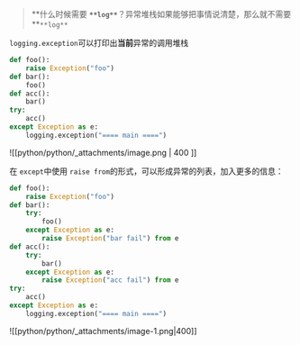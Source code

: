 > **什么时候需要 **`**log**`**？异常堆栈如果能够把事情说清楚，那么就不需要 **`**log**`


`logging.exception`可以打印出**当前**异常的调用堆栈
```python
def foo():
    raise Exception("foo")
def bar():
    foo()
def acc():
    bar()
try:
    acc()
except Exception as e:
    logging.exception("==== main ====")
```

![[python/python/_attachments/image.png | 400 ]]


在 `except`中使用 `raise from`的形式，可以形成异常的列表，加入更多的信息：

```python
def foo():
    raise Exception("foo")
def bar():
    try:
        foo()
    except Exception as e:
        raise Exception("bar fail") from e
def acc():
    try:
        bar()
    except Exception as e:
        raise Exception("acc fail") from e
try:
    acc()
except Exception as e:
    logging.exception("==== main ====")

```

![[python/python/_attachments/image-1.png|400]]

